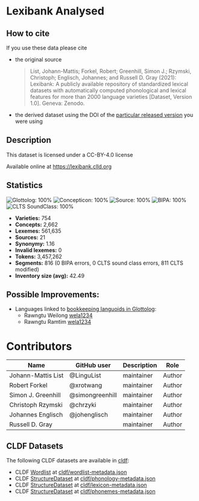 # Lexibank Analysed

## How to cite

If you use these data please cite
- the original source
  > List, Johann-Mattis; Forkel, Robert; Greenhill, Simon J.; Rzymski, Christoph; Englisch, Johannes; and Russell D. Gray (2021): Lexibank: A publicly available repository of standardized lexical datasets with automatically computed phonological and lexical features for more than 2000 language varieties [Dataset, Version 1.0]. Geneva: Zenodo.
- the derived dataset using the DOI of the [particular released version](../../releases/) you were using

## Description


This dataset is licensed under a CC-BY-4.0 license

Available online at https://lexibank.clld.org

## Statistics


![Glottolog: 100%](https://img.shields.io/badge/Glottolog-100%25-brightgreen.svg "Glottolog: 100%")
![Concepticon: 100%](https://img.shields.io/badge/Concepticon-100%25-brightgreen.svg "Concepticon: 100%")
![Source: 100%](https://img.shields.io/badge/Source-100%25-brightgreen.svg "Source: 100%")
![BIPA: 100%](https://img.shields.io/badge/BIPA-100%25-brightgreen.svg "BIPA: 100%")
![CLTS SoundClass: 100%](https://img.shields.io/badge/CLTS%20SoundClass-100%25-brightgreen.svg "CLTS SoundClass: 100%")

- **Varieties:** 754
- **Concepts:** 2,662
- **Lexemes:** 561,635
- **Sources:** 21
- **Synonymy:** 1.16
- **Invalid lexemes:** 0
- **Tokens:** 3,457,262
- **Segments:** 816 (0 BIPA errors, 0 CLTS sound class errors, 811 CLTS modified)
- **Inventory size (avg):** 42.49

## Possible Improvements:

- Languages linked to [bookkeeping languoids in Glottolog](http://glottolog.org/glottolog/glottologinformation#bookkeepinglanguoids):
  - Rawngtu Weilong [wela1234](http://glottolog.org/resource/languoid/id/wela1234)
  - Rawngtu Ramtim [wela1234](http://glottolog.org/resource/languoid/id/wela1234)



# Contributors

Name               | GitHub user | Description | Role
---                | ---         | --- | ---
Johann-Mattis List | @LinguList  | maintainer | Author
Robert Forkel | @xrotwang | maintainer | Author
Simon J. Greenhill | @simongreenhill | maintainer | Author
Christoph Rzymski | @chrzyki | maintainer | Author
Johannes Englisch | @johenglisch | maintainer | Author
Russell D. Gray | | maintainer | Author




## CLDF Datasets

The following CLDF datasets are available in [cldf](cldf):

- CLDF [Wordlist](https://github.com/cldf/cldf/tree/master/modules/Wordlist) at [cldf/wordlist-metadata.json](cldf/wordlist-metadata.json)
- CLDF [StructureDataset](https://github.com/cldf/cldf/tree/master/modules/StructureDataset) at [cldf/phonology-metadata.json](cldf/phonology-metadata.json)
- CLDF [StructureDataset](https://github.com/cldf/cldf/tree/master/modules/StructureDataset) at [cldf/lexicon-metadata.json](cldf/lexicon-metadata.json)
- CLDF [StructureDataset](https://github.com/cldf/cldf/tree/master/modules/StructureDataset) at [cldf/phonemes-metadata.json](cldf/phonemes-metadata.json)